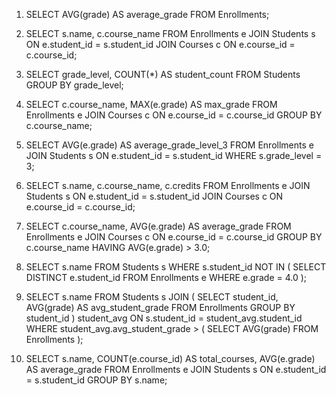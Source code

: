 1.   SELECT AVG(grade) AS average_grade
FROM Enrollments;

2. SELECT s.name, c.course_name
FROM Enrollments e
JOIN Students s ON e.student_id = s.student_id
JOIN Courses c ON e.course_id = c.course_id;

3. SELECT grade_level, COUNT(*) AS student_count
FROM Students
GROUP BY grade_level;

4. SELECT c.course_name, MAX(e.grade) AS max_grade
FROM Enrollments e
JOIN Courses c ON e.course_id = c.course_id
GROUP BY c.course_name;

5. SELECT AVG(e.grade) AS average_grade_level_3
FROM Enrollments e
JOIN Students s ON e.student_id = s.student_id
WHERE s.grade_level = 3;

6. SELECT s.name, c.course_name, c.credits
FROM Enrollments e
JOIN Students s ON e.student_id = s.student_id
JOIN Courses c ON e.course_id = c.course_id;

7. SELECT c.course_name, AVG(e.grade) AS average_grade
FROM Enrollments e
JOIN Courses c ON e.course_id = c.course_id
GROUP BY c.course_name
HAVING AVG(e.grade) > 3.0;

8. SELECT s.name
FROM Students s
WHERE s.student_id NOT IN (
    SELECT DISTINCT e.student_id
    FROM Enrollments e
    WHERE e.grade = 4.0
);

9. SELECT s.name
FROM Students s
JOIN (
    SELECT student_id, AVG(grade) AS avg_student_grade
    FROM Enrollments
    GROUP BY student_id
) student_avg ON s.student_id = student_avg.student_id
WHERE student_avg.avg_student_grade > (
    SELECT AVG(grade)
    FROM Enrollments
);


10. SELECT s.name, COUNT(e.course_id) AS total_courses, AVG(e.grade) AS average_grade
FROM Enrollments e
JOIN Students s ON e.student_id = s.student_id
GROUP BY s.name;
